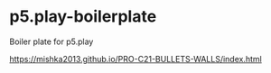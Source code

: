 # p5.play-boilerplate
Boiler plate for p5.play

https://mishka2013.github.io/PRO-C21-BULLETS-WALLS/index.html
